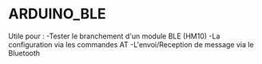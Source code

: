 # ARDUINO_BLE

Utile pour :
-Tester le branchement d'un module BLE (HM10)
-La configuration via les commandes AT
-L'envoi/Reception de message via le Bluetooth
